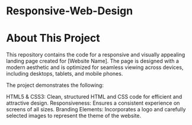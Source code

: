 # Responsive-Web-Design

# About This Project
This repository contains the code for a responsive and visually appealing landing page created for [Website Name]. The page is designed with a modern aesthetic and is optimized for seamless viewing across devices, including desktops, tablets, and mobile phones.

The project demonstrates the following:

HTML5 & CSS3: Clean, structured HTML and CSS code for efficient and attractive design.
Responsiveness: Ensures a consistent experience on screens of all sizes.
Branding Elements: Incorporates a logo and carefully selected images to represent the theme of the website.
